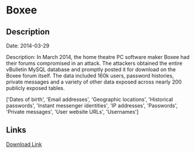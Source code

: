 # Boxee

## Description

Date: 2014-03-29

Description:
In March 2014, the home theatre PC software maker Boxee had their forums compromised in an attack. The attackers obtained the entire vBulletin MySQL database and promptly posted it for download on the Boxee forum itself. The data included 160k users, password histories, private messages and a variety of other data exposed across nearly 200 publicly exposed tables.


['Dates of birth', 'Email addresses', 'Geographic locations', 'Historical passwords', 'Instant messenger identities', 'IP addresses', 'Passwords', 'Private messages', 'User website URLs', 'Usernames']

## Links

[Download Link](https://link-to.net/1229997/673.8202842721722/dynamic/?r=Zm9ydW1zLmJveGVlLmNvbQ==)